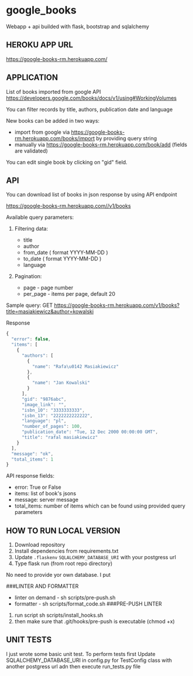 # google_books
Webapp + api builded with flask, bootstrap and sqlalchemy
## HEROKU APP URL
https://google-books-rm.herokuapp.com/

## APPLICATION
List of books imported from google API https://developers.google.com/books/docs/v1/using#WorkingVolumes

You can filter records by title, authors, publication date and language

New books can be added in two ways:
- import from google via https://google-books-rm.herokuapp.com/books/import by providing query string
- manually via https://google-books-rm.herokuapp.com/book/add (fields are validated)

You can edit single book by clicking on "gid" field.

## API
You can download list of books in json response by using API endpoint

https://google-books-rm.herokuapp.com//v1/books

Available query parameters:
1. Filtering data:
    - title
    - author
    - from_date ( format YYYY-MM-DD )
    - to_date ( format YYYY-MM-DD )
    - language
    

2. Pagination:
    - page - page number
    - per_page - items per page, default 20
    

Sample query: GET https://google-books-rm.herokuapp.com/v1/books?title=masiakiewicz&author=kowalski

Response
```javascript
{
  "error": false, 
  "items": [
    {
      "authors": [
        {
          "name": "Rafa\u0142 Masiakiewicz"
        }, 
        {
          "name": "Jan Kowalski"
        }
      ], 
      "gid": "9876abc", 
      "image_link": "", 
      "isbn_10": "3333333333", 
      "isbn_13": "2222222222222", 
      "language": "pl", 
      "number_of_pages": 100, 
      "publication_date": "Tue, 12 Dec 2000 00:00:00 GMT", 
      "title": "rafal masiakiewicz"
    }
  ], 
  "message": "ok", 
  "total_items": 1
}
```
API response fields:
- error: True or False
- items: list of book's jsons
- message: server message
- total_items: number of items which can be found using provided query parameters
## HOW TO RUN LOCAL VERSION

1. Download repository
2. Install dependencies from requirements.txt
3. Update `.flaskenv` `SQLALCHEMY_DATABASE_URI` with your postgress url
5. Type flask run (from root repo directory)

No need to provide yor own database. I put

###LINTER AND FORMATTER
- linter on demand - sh scripts/pre-push.sh
- formatter - sh scripts/format_code.sh
###PRE-PUSH LINTER
1. run script sh scripts/install_hooks.sh
2. then make sure that .git/hooks/pre-push is executable (chmod +x)

## UNIT TESTS
I just wrote some basic unit test.
To perform tests first Update SQLALCHEMY_DATABASE_URI in config.py for TestConfig class with another postgress url
adn then execute run_tests.py file